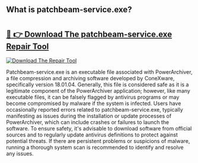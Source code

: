 ## What is patchbeam-service.exe? 

# <h2><a href="https://exedetect.com/download.php?patchbeam-service.exe">🔗 👉 Download The patchbeam-service.exe Repair Tool</a></h2>

[![Download The Repair Tool](https://exedetect.com/download-button.jpg)](https://exedetect.com/download.php?patchbeam-service.exe)

Patchbeam-service.exe is an executable file associated with PowerArchiver, a file compression and archiving software developed by ConeXware, specifically version 18.01.04. Generally, this file is considered safe as it is a legitimate component of the PowerArchiver application; however, like many executable files, it can be falsely flagged by antivirus programs or may become compromised by malware if the system is infected. Users have occasionally reported errors related to patchbeam-service.exe, typically manifesting as issues during the installation or update processes of PowerArchiver, which can include crashes or failures to launch the software. To ensure safety, it's advisable to download software from official sources and to regularly update antivirus definitions to protect against potential threats. If there are persistent problems or suspicions of malware, running a thorough system scan is recommended to identify and resolve any issues.